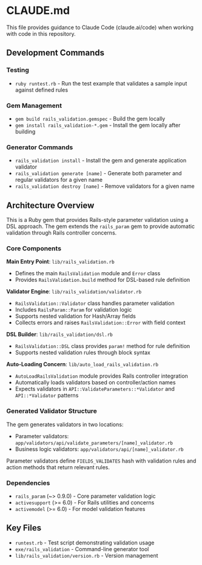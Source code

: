 # CLAUDE.md

This file provides guidance to Claude Code (claude.ai/code) when working with code in this repository.

## Development Commands

### Testing
- `ruby runtest.rb` - Run the test example that validates a sample input against defined rules

### Gem Management
- `gem build rails_validation.gemspec` - Build the gem locally
- `gem install rails_validation-*.gem` - Install the gem locally after building

### Generator Commands
- `rails_validation install` - Install the gem and generate application validator
- `rails_validation generate [name]` - Generate both parameter and regular validators for a given name
- `rails_validation destroy [name]` - Remove validators for a given name

## Architecture Overview

This is a Ruby gem that provides Rails-style parameter validation using a DSL approach. The gem extends the `rails_param` gem to provide automatic validation through Rails controller concerns.

### Core Components

**Main Entry Point**: `lib/rails_validation.rb`
- Defines the main `RailsValidation` module and `Error` class
- Provides `RailsValidation.build` method for DSL-based rule definition

**Validator Engine**: `lib/rails_validation/validator.rb`
- `RailsValidation::Validator` class handles parameter validation
- Includes `RailsParam::Param` for validation logic
- Supports nested validation for Hash/Array fields
- Collects errors and raises `RailsValidation::Error` with field context

**DSL Builder**: `lib/rails_validation/dsl.rb`
- `RailsValidation::DSL` class provides `param!` method for rule definition
- Supports nested validation rules through block syntax

**Auto-Loading Concern**: `lib/auto_load_rails_validation.rb`
- `AutoLoadRailsValidation` module provides Rails controller integration
- Automatically loads validators based on controller/action names
- Expects validators in `API::ValidateParameters::*Validator` and `API::*Validator` patterns

### Generated Validator Structure

The gem generates validators in two locations:
- Parameter validators: `app/validators/api/validate_parameters/[name]_validator.rb`
- Business logic validators: `app/validators/api/[name]_validator.rb`

Parameter validators define `FIELDS_VALIDATES` hash with validation rules and action methods that return relevant rules.

### Dependencies

- `rails_param` (~> 0.9.0) - Core parameter validation logic
- `activesupport` (>= 6.0) - For Rails utilities and concerns
- `activemodel` (>= 6.0) - For model validation features

## Key Files

- `runtest.rb` - Test script demonstrating validation usage
- `exe/rails_validation` - Command-line generator tool
- `lib/rails_validation/version.rb` - Version management